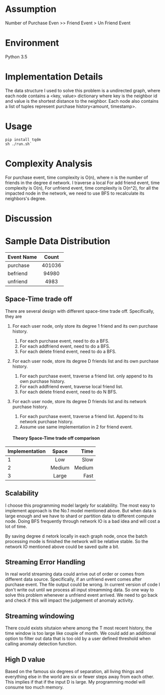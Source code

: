 # Assumption
Number of Purchase Even >> Friend Event > Un Friend Event

# Environment
Python 3.5

# Implementation Details
The data structure I used to solve this problem is a undirected graph, where each node contains a <key, value> dictionary where key is the neighbor id and value is the shortest distance to the neighbor. Each node also contains a list of tuples represent purchase history<amount, timestamp>.  

# Usage
```
pip install tqdm
sh ./run.sh`
```


# Complexity Analysis

For purchase event, time complexity is O(n), where n is the number of friends in the degree d network. I traverse a local 
For add friend event, time complexity is O(n), 
For unfriend  event, time complexity is O(n^2), for all the impacted node in the network, we need to use BFS to recalculate its neighbors's degree.

# Discussion

# Sample Data Distribution

| Event Name        | Count           |
| ------------- |:-------------:|
| purchase      | 401036 |
| befriend      | 94980      |
| unfriend | 4983      |

## Space-Time trade off
There are several design with different space-time trade off. Specifically, they are
1. For each user node, only store its degree 1 friend and its own purchase history. 
    1. For each purchase event, need to do a BFS.
    2. For each addfriend event, need to do a BFS.
    3. For each delete friend event, need to do a BFS.
    
2. For each user node, store its degree D friends list and its own purchase history. 
    1. For each purchase event, traverse a friend list. only append to its own purchase history.
    2. For each addfriend event, traverse local friend list.
    3. For each delete friend event, need to do N BFS.
    
3. For each user node, store its degree D friends list and its network purchase history.
    
    1. For each purchase event, traverse a friend list. Append to its network purchase history.
    2. Assume use same implementation in 2 for friend event. 
    
    #### Theory Space-Time trade off comparison
    
| Implementation        | Space           | Time  |
| ------------- |:-------------:| -----:|
| 1    | Low | Slow |
| 2     | Medium     |   Medium |
| 3 | Large      |    Fast |



## Scalability
I choose this programming model largely for scalability. The most easy to implement approach is the No.1 model mentioned above. But when data is large enough and we have to shard or partition data to different compute node. Doing BFS frequently through network IO is a bad idea and will cost a lot of time.

By saving degree d netork locally in each graph node, once the batch processing mode is finished the network will be relative stable. So the network IO mentioned above could be saved quite a bit. 
 
## Streaming Error Handling
In real world streaming data could arrive out of order or comes from different data source. Specifically, if an unfriend event comes after purchase event. The file output could be wrong. 
In current version of code I don't write out until we process all input streamming data. So one way to solve this problem whenever a unfriend event arrived. We need to go back and check if this will impact the judgement of anomaly activity. 

## Streaming windowing
There could exists situtaion where among the T most recent history, the time window is too large like couple of month. We could add an additional option to filter out data that is too old by a user defined threshold when calling anomaly detection function.
 
## High D value
Based on the famous six degrees of separation,  all living things and everything else in the world are six or fewer steps away from each other. This implies if that if the input D  is large. My programming model will consume too much memory.  